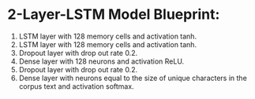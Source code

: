 # 2-Layer-LSTM Model Blueprint:
1. LSTM layer with 128 memory cells and activation tanh.
1. LSTM layer with 128 memory cells and activation tanh.
1. Dropout layer with drop out rate 0.2.
1. Dense layer with 128 neurons and activation ReLU.
1. Dropout layer with drop out rate 0.2.
1. Dense layer with neurons equal to the size of unique characters in the corpus text and activation softmax.
